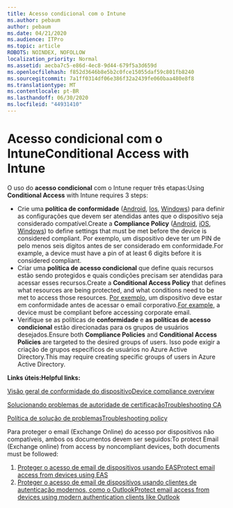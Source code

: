```yaml
---
title: Acesso condicional com o Intune
ms.author: pebaum
author: pebaum
ms.date: 04/21/2020
ms.audience: ITPro
ms.topic: article
ROBOTS: NOINDEX, NOFOLLOW
localization_priority: Normal
ms.assetid: aecba7c5-e86d-4ec8-9d44-679f5a3d659d
ms.openlocfilehash: f852d3646b8e5b2c0fce15055daf59c801fb8240
ms.sourcegitcommit: 7a1ff0314df06e386f32a2439fe060baa480e8f8
ms.translationtype: MT
ms.contentlocale: pt-BR
ms.lasthandoff: 06/30/2020
ms.locfileid: "44931410"
---
```

# <a name="conditional-access-with-intune"></a><span data-ttu-id="94e26-102">Acesso condicional com o Intune</span><span class="sxs-lookup"><span data-stu-id="94e26-102">Conditional Access with Intune</span></span>

<span data-ttu-id="94e26-103">O uso do **acesso condicional** com o Intune requer três etapas:</span><span class="sxs-lookup"><span data-stu-id="94e26-103">Using  **Conditional Access**  with Intune requires 3 steps:</span></span>

- <span data-ttu-id="94e26-104">Crie uma **política de conformidade** ([Android](https://docs.microsoft.com/intune/compliance-policy-create-android), [Ios](https://docs.microsoft.com/intune/compliance-policy-create-ios), [Windows](https://docs.microsoft.com//intune/compliance-policy-create-windows)) para definir as configurações que devem ser atendidas antes que o dispositivo seja considerado compatível.</span><span class="sxs-lookup"><span data-stu-id="94e26-104">Create a  **Compliance Policy**  ([Android](https://docs.microsoft.com/intune/compliance-policy-create-android),  [iOS](https://docs.microsoft.com/intune/compliance-policy-create-ios),  [Windows](https://docs.microsoft.com//intune/compliance-policy-create-windows)) to define settings that must be met before the device is considered compliant.</span></span> <span data-ttu-id="94e26-105">Por exemplo, um dispositivo deve ter um PIN de pelo menos seis dígitos antes de ser considerado em conformidade.</span><span class="sxs-lookup"><span data-stu-id="94e26-105">For example, a device must have a pin of at least 6 digits before it is considered compliant.</span></span>
- <span data-ttu-id="94e26-106">Criar uma **política de acesso condicional** que define quais recursos estão sendo protegidos e quais condições precisam ser atendidas para acessar esses recursos.</span><span class="sxs-lookup"><span data-stu-id="94e26-106">Create a **Conditional Access Policy**  that defines what resources are being protected, and what conditions need to be met to access those resources.</span></span>  <span data-ttu-id="94e26-107">[Por exemplo,](https://docs.microsoft.com/intune/tutorial-protect-email-on-unmanaged-devices#create-conditional-access-policies) um dispositivo deve estar em conformidade antes de acessar o email corporativo.</span><span class="sxs-lookup"><span data-stu-id="94e26-107">[For example,](https://docs.microsoft.com/intune/tutorial-protect-email-on-unmanaged-devices#create-conditional-access-policies)  a device must be compliant before accessing corporate email.</span></span>
- <span data-ttu-id="94e26-108">Verifique se as políticas de **conformidade** e **as políticas de acesso condicional** estão direcionadas para os grupos de usuários desejados.</span><span class="sxs-lookup"><span data-stu-id="94e26-108">Ensure both **Compliance Policies**  and  **Conditional Access Policies**  are targeted to the desired groups of users.</span></span> <span data-ttu-id="94e26-109">Isso pode exigir a criação de grupos específicos de usuários no Azure Active Directory.</span><span class="sxs-lookup"><span data-stu-id="94e26-109">This may require creating specific groups of users in Azure Active Directory.</span></span>

<span data-ttu-id="94e26-110">**Links úteis:**</span><span class="sxs-lookup"><span data-stu-id="94e26-110">**Helpful links:**</span></span>

[<span data-ttu-id="94e26-111">Visão geral de conformidade do dispositivo</span><span class="sxs-lookup"><span data-stu-id="94e26-111">Device compliance overview</span></span>](https://docs.microsoft.com/intune/device-compliance-get-started)

[<span data-ttu-id="94e26-112">Solucionando problemas de autoridade de certificação</span><span class="sxs-lookup"><span data-stu-id="94e26-112">Troubleshooting CA</span></span>](https://docs.microsoft.com/intune/troubleshoot-conditional-access)

[<span data-ttu-id="94e26-113">Política de solução de problemas</span><span class="sxs-lookup"><span data-stu-id="94e26-113">Troubleshooting policy</span></span>](https://docs.microsoft.com/intune/troubleshoot-policies-in-microsoft-intune)

<span data-ttu-id="94e26-114">Para proteger o email (Exchange Online) do acesso por dispositivos não compatíveis, ambos os documentos devem ser seguidos:</span><span class="sxs-lookup"><span data-stu-id="94e26-114">To protect Email (Exchange online) from access by noncompliant devices, both documents must be followed:</span></span>

1. [<span data-ttu-id="94e26-115">Proteger o acesso de email de dispositivos usando EAS</span><span class="sxs-lookup"><span data-stu-id="94e26-115">Protect email access from devices using EAS</span></span>](https://docs.microsoft.com/intune/tutorial-protect-email-on-unmanaged-devices)
2. [<span data-ttu-id="94e26-116">Proteger o acesso de email de dispositivos usando clientes de autenticação modernos, como o Outlook</span><span class="sxs-lookup"><span data-stu-id="94e26-116">Protect email access from devices using modern authentication clients like Outlook</span></span>](https://docs.microsoft.com/intune/tutorial-protect-email-on-enrolled-devices)